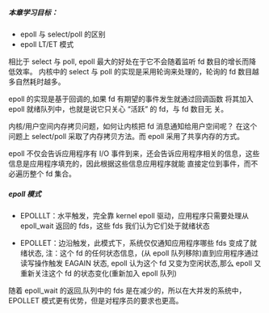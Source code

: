 ##### 本章学习目标：
* epoll 与 select/poll 的区别
* epoll LT/ET 模式

相比于 select 与 poll, epoll 最大的好处在于它不会随着监听 fd 数目的增长而降低效率。
内核中的 select 与 poll 的实现是采用轮询来处理的，轮询的 fd 数目越多自然耗时越多。

epoll 的实现是基于回调的,如果 fd 有期望的事件发生就通过回调函数
将其加入 epoll 就绪队列中，也就是说它只关心 “活跃” 的 fd，与 fd 数目无
关。

内核/用户空间内存拷贝问题，如何让内核把 fd 消息通知给用户空间呢？
在这个问题上 select/poll 采取了内存拷贝方法。而 epoll 采用了共享内存的方式。

epoll 不仅会告诉应用程序有 I/O 事件到来，还会告诉应用程序相关的信息，这些信息是应用程序填充的，因此根据这些信息应用程序就能
直接定位到事件，而不必遍历整个 fd 集合。

##### epoll 模式
* EPOLLLT：水平触发，完全靠 kernel epoll 驱动，应用程序只需要处理从 epoll_wait 返回的 fds，这些 fds 我们认为它们处于就绪状态

* EPOLLET：边沿触发，此模式下，系统仅仅通知应用程序哪些 fds 变成了就绪状态,
注：这个 fd 的任何状态信息，(从 epoll 队列移除)直到应用程序通过读写操作触发 EAGAIN 状态,
epoll 认为这个 fd 又变为空闲状态,那么 epoll 又重新关注这个 fd 的状态变化(重新加入 epoll 队列)
              
随着 epoll_wait 的返回,队列中的 fds 是在减少的，所以在大并发的系统中，EPOLLET 模式更有优势，但是对程序员的要求也更高。
